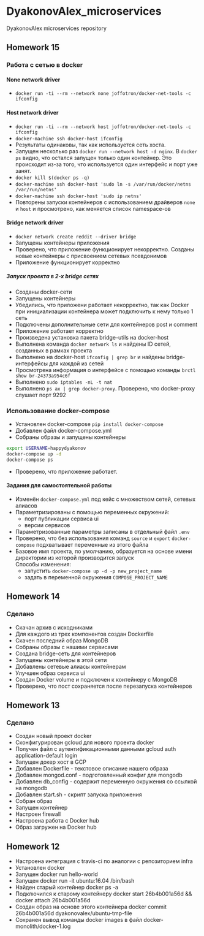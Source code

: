 # DyakonovAlex_microservices
DyakonovAlex microservices repository

## Homework 15

### Работа с сетью в docker

#### None network driver

- ```docker run -ti --rm --network none joffotron/docker-net-tools -c ifconfig```

#### Host network driver

- ```docker run -ti --rm --network host joffotron/docker-net-tools -c ifconfig```
- ```docker-machine ssh docker-host ifconfig```
- Результаты одинаковы, так как используется сеть хоста.
- Запущен несколько раз ```docker run --network host -d nginx```.
В ```docker ps``` видно, что остался запущен только один контейнер. Это происходит из-за того, что используется один интерфейс и порт уже занят.
- ```docker kill $(docker ps -q)```  
- ```docker-machine ssh docker-host 'sudo ln -s /var/run/docker/netns /var/run/netns'```
- ```docker-machine ssh docker-host 'sudo ip netns'```  
- Повторены запуски контейнеров с использованием драйверов ```none``` и ```host``` и просмотрено, как меняется список namespace-ов

#### Bridge network driver  

- ```docker network create reddit --driver bridge```
- Запущены контейнеры приложения
- Проверено, что приложение функционирует некорректно. Созданы новые контейнеры с присвоением сетевых псевдонимов  
- Приложение функционирует корректно

##### Запуск проекта в 2-х bridge сетях

- Созданы docker-сети
- Запущены контейнеры
- Убедились, что приложени работает некорректно, так как Docker при инициализации контейнера может подключить к нему только 1 сеть  
- Подключены дополнительные сети для контейнеров post и comment  
- Приложение работает корректно  
- Произведена установка пакета bridge-utils на docker-host
- Выполнена команда ```docker network ls``` и найдены ID сетей, созданных в рамках проекта
- Выполнено на docker-host ```ifconfig | grep br``` и найдены bridge-интерфейсы для каждой из сетей  
- Просмотрена информация о интерфейсе с помощью команды ```brctl show br-24373a954c6f```
- Выполнено ```sudo iptables -nL -t nat```
- Выполнено ```ps ax | grep docker-proxy```. Проверено, что docker-proxy слушает порт 9292  

### Использование docker-compose

- Установлен docker-compose ```pip install docker-compose```
- Добавлен файл docker-compose.yml
- Собраны образы и запущены контейнеры

```bash
export USERNAME=happydyakonov
docker-compose up -d
docker-compose ps
```

- Проверено, что приложение работает.

#### Задания для самостоятельной работы  

- Изменён ```docker-compose.yml``` под кейс с множеством сетей, сетевых алиасов
- Параметризированы с помощью переменных окружений:
  - порт публикации сервиса ui
  - версии сервисов
- Параметризованные параметры записаны в отдельный файл ```.env```  
- Проверено, что без использования команд ```source``` и ```export``` ```docker-compose``` подхватывает переменные из этого файла  
- Базовое имя проекта, по умолчанию, образуется на основе имени директории из которой производится запуск  
  Способы изменения:
  - запустить ```docker-compose up -d -p new_project_name```  
  - задать в переменной окружения ```COMPOSE_PROJECT_NAME```  

## Homework 14

### Сделано

- Скачан архив с исходниками
- Для каждого из трех компонентов создан Dockerfile
- Скачен последний образ MongoDB
- Собраны образы с нашими сервисами
- Создана bridge-сеть для контейнеров
- Запущены контейнеры в этой сети
- Добавлены сетевые алиасы контейнерам
- Улучшен образ сервиса ui
- Создан Docker volume и подключен к контейнеру с MongoDB
- Проверено, что пост сохраняется после перезапуска контейнеров


## Homework 13

### Сделано

- Создан новый проект docker
- Сконфигурирован gcloud для нового проекта docker
- Получен файл с аутентификационными данными gcloud auth application-default login
- Запущен докер хост в GCP
- Добавлен Dockerfile - текстовое описание нашего образа
- Добавлен mongod.conf - подготовленный конфиг для mongodb
- Добавлен db_config - содержит переменную окружения со ссылкой на mongodb
- Добавлен start.sh - скрипт запуска приложения
- Собран образ
- Запущен контейнер
- Настроен firewall
- Настроена работа с Docker hub
- Образ загружен на Docker hub


## Homework 12

- Настроена интеграция с travis-ci по аналогии с репозиторием infra
- Установлен docker
- Запущен docker run hello-world
- Запущен docker run -it ubuntu:16.04 /bin/bash 
- Найден старый контейнер docker ps -a
- Подключился к старому контейнеру docker start 26b4b001a56d && docker attach 26b4b001a56d
- Создан образ на основе этого контейнера docker commit 26b4b001a56d dyakonovalex/ubuntu-tmp-file
- Сохранен вывод команды docker images в файл docker-monolith/docker-1.log
